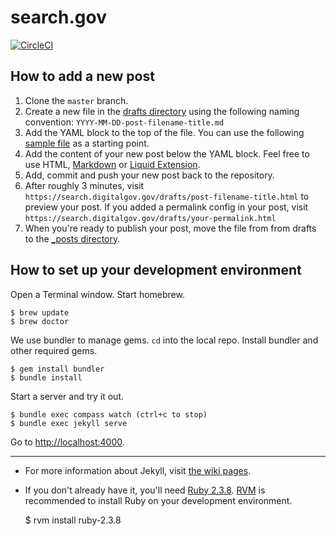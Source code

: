 # search.gov

[![CircleCI](https://circleci.com/gh/GSA/search.digitalgov.gov.svg?style=svg)](https://circleci.com/gh/GSA/search.digitalgov.gov)

## How to add a new post

1. Clone the `master` branch.
1. Create a new file in the [drafts directory](https://github.com/GSA/search.digitalgov.gov/tree/master/drafts)
   using the following naming convention: `YYYY-MM-DD-post-filename-title.md`
1. Add the YAML block to the top of the file.
   You can use the following [sample file](https://github.com/GSA/search.digitalgov.gov/tree/master/drafts/2014-03-05-sample.md) as a starting point.
1. Add the content of your new post below the YAML block.
   Feel free to use HTML,
   [Markdown](http://daringfireball.net/projects/markdown/syntax) or
   [Liquid Extension](https://github.com/mojombo/jekyll/wiki/Liquid-Extensions).
1. Add, commit and push your new post back to the repository.
1. After roughly 3 minutes, visit `https://search.digitalgov.gov/drafts/post-filename-title.html` to preview your post.
   If you added a permalink config in your post, visit `https://search.digitalgov.gov/drafts/your-permalink.html`
1. When you're ready to publish your post, move the file from from drafts to the [_posts directory](https://github.com/GSA/search.digitalgov.gov/tree/master/_posts).

## How to set up your development environment

Open a Terminal window. Start homebrew.

    $ brew update
    $ brew doctor

We use bundler to manage gems. `cd` into the local repo. Install bundler and other required gems.

    $ gem install bundler
    $ bundle install

Start a server and try it out.

    $ bundle exec compass watch (ctrl+c to stop)
    $ bundle exec jekyll serve

Go to <http://localhost:4000>.

---

* For more information about Jekyll, visit [the wiki pages](https://github.com/mojombo/jekyll/wiki).
* If you don't already have it, you'll need [Ruby 2.3.8](http://www.ruby-lang.org/en/downloads). [RVM](http://rvm.io) is recommended to install Ruby on your development environment.

    $ rvm install ruby-2.3.8
